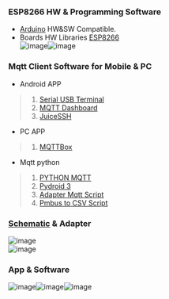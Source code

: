 ### ESP8266 HW & Programming Software
 * [Arduino](https://www.arduino.cc/en/software) HW&SW Compatible. 
 * Boards HW Libraries [ESP8266](https://github.com/esp8266/Arduino)  <br/> 
 ![image](Doc/ardunio.png)![image](Doc/HEKR_PIN.png) <br/>
 
 ###  Mqtt Client Software for Mobile & PC <br/>
 
 * Android APP
> 1. [Serial USB Terminal](https://play.google.com/store/apps/details?id=de.kai_morich.serial_usb_terminal&hl=en "https://play.google.com/store/apps/details?id=de.kai_morich.serial_usb_terminal&hl=en") <br/>
> 2. [MQTT Dashboard](https://play.google.com/store/apps/details?id=com.app.vetru.mqttdashboard "https://play.google.com/store/apps/details?id=com.app.vetru.mqttdashboard") <br/>
> 3. [JuiceSSH](https://play.google.com/store/apps/details?id=com.sonelli.juicessh "https://play.google.com/store/apps/details?id=com.sonelli.juicessh") <br/>


* PC APP
> 1. [MQTTBox](https://github.com/workswithweb/MQTTBox) <br/>

* Mqtt python
> 1. [PYTHON MQTT](https://pypi.org/project/paho-mqtt/ "https://pypi.org/project/paho-mqtt/") <br/>
> 2. [Pydroid 3](https://play.google.com/store/search?q=pydroid+3&c=apps "https://play.google.com/store/search?q=pydroid+3&c=apps") <br/>
> 3. [Adapter Mqtt Script](Mqtt_Scripts/MQTT2Twi.py) <br/>
> 3. [Pmbus to CSV Script](Mqtt_Scripts/PmbustoCsv.py) <br/>

### [Schematic](Doc/esp8266_pmbus_c.pdf) & Adapter
![image](Doc/ESP8266_Adaper_sch.png) <br/>
![image](Doc/Esp8266_adp.png) <br/>

### App & Software
![image](Doc/pmbus_2.jpg)![image](Doc/scpi_1.jpg)![image](Doc/Terminal.jpg)
